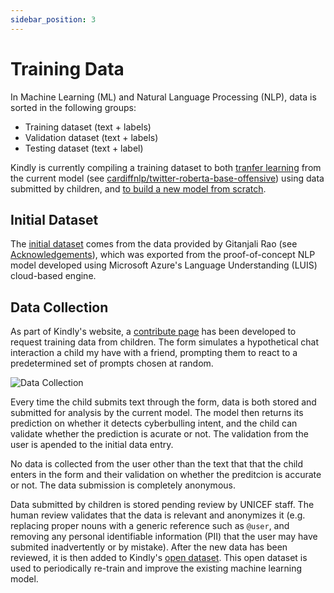 ```yaml
---
sidebar_position: 3
---
```


# Training Data

In Machine Learning (ML) and Natural Language Processing (NLP), data is sorted in the following groups:

- Training dataset (text + labels)
- Validation dataset (text + labels)
- Testing dataset (text + label)

Kindly is currently compiling a training dataset to both [tranfer learning](prebuilt#transfer-learning) from the current model (see [cardiffnlp/twitter-roberta-base-offensive](https://github.com/cardiffnlp/tweeteval)) using data submitted by children, and [to build a new model from scratch](./build-from-scratch).

## Initial Dataset

The [initial dataset](https://github.com/unicef/kindly/tree/main/modeling/dataset) comes from the data provided by Gitanjali Rao (see [Acknowledgements](../acknowledgements)), which was exported from the proof-of-concept NLP model developed using Microsoft Azure's Language Understanding (LUIS) cloud-based engine.

## Data Collection

As part of Kindly's website, a [contribute page](https://kindly.unicef.io/contribute) has been developed to 
request training data from children. The form simulates a hypothetical chat interaction a child my have with a friend, prompting them to react to a predetermined set of prompts chosen at random.

![Data Collection](/img/ml-model/data-collection.svg)

Every time the child submits text through the form, data is both stored and submitted for analysis by the current model. The model then returns its prediction on whether it detects cyberbulling intent, and the child can validate whether the prediction is acurate or not. The validation from the user is apended to the initial data entry.

No data is collected from the user other than the text that that the child enters in the form and their validation on whether the preditcion is accurate or not. The data submission is completely anonymous.

Data submitted by children is stored pending review by UNICEF staff. The human review validates that the data is relevant and anonymizes it (e.g. replacing proper nouns with a generic reference such as `@user`, and removing any personal identifiable information (PII) that the user may have submited inadvertently or by mistake). After the new data has been reviewed, it is then added to Kindly's [open dataset](https://github.com/unicef/kindly/tree/main/modeling/dataset). This open dataset is used to periodically re-train and improve the existing machine learning model.
